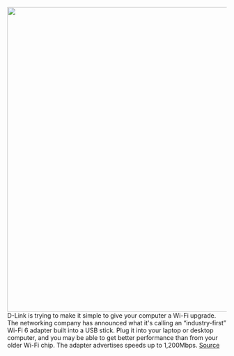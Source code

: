<img src='https://cdn.vox-cdn.com/thumbor/gpyhUM6_85MMplvrPrHQQEBowps=/0x0:1659x1106/1200x800/filters:focal(698x421:962x685)/cdn.vox-cdn.com/uploads/chorus_image/image/68651196/DWA_X1850_A1_Image_L_Side_02.0.jpg' width='700px' /><br/>
D-Link is trying to make it simple to give your computer a Wi-Fi upgrade. The networking company has announced what it's calling an “industry-first” Wi-Fi 6 adapter built into a USB stick. Plug it into your laptop or desktop computer, and you may be able to get better performance than from your older Wi-Fi chip. The adapter advertises speeds up to 1,200Mbps.
<a href='https://www.theverge.com/2021/1/11/22224603/dlink-wifi-6-adapter-usb-mesh-routers-ces-2021'> Source <a/>